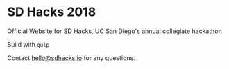 # SD Hacks 2018

Official Website for SD Hacks, UC San Diego's annual collegiate hackathon

Build with ```gulp```

Contact <hello@sdhacks.io> for any questions.